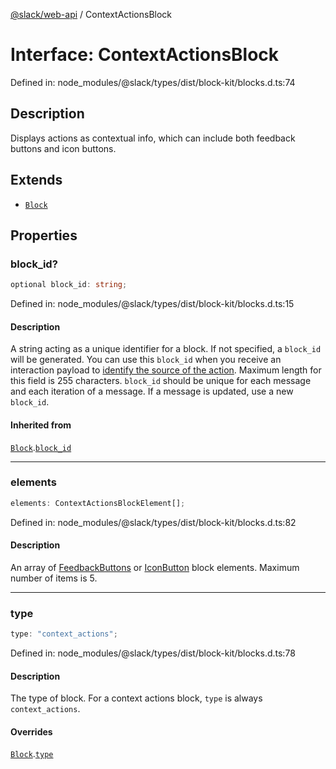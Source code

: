 [@slack/web-api](../index.md) / ContextActionsBlock

# Interface: ContextActionsBlock

Defined in: node\_modules/@slack/types/dist/block-kit/blocks.d.ts:74

## Description

Displays actions as contextual info, which can include both feedback buttons and icon buttons.

## Extends

- [`Block`](Block.md)

## Properties

### block\_id?

```ts
optional block_id: string;
```

Defined in: node\_modules/@slack/types/dist/block-kit/blocks.d.ts:15

#### Description

A string acting as a unique identifier for a block. If not specified, a `block_id` will be generated.
You can use this `block_id` when you receive an interaction payload to
[identify the source of the action](https://docs.slack.dev/interactivity/handling-user-interaction#payloads).
Maximum length for this field is 255 characters. `block_id` should be unique for each message and each iteration of
a message. If a message is updated, use a new `block_id`.

#### Inherited from

[`Block`](Block.md).[`block_id`](Block.md#block_id)

***

### elements

```ts
elements: ContextActionsBlockElement[];
```

Defined in: node\_modules/@slack/types/dist/block-kit/blocks.d.ts:82

#### Description

An array of [FeedbackButtons](FeedbackButtons.md) or [IconButton](IconButton.md) block elements. Maximum number of items is 5.

***

### type

```ts
type: "context_actions";
```

Defined in: node\_modules/@slack/types/dist/block-kit/blocks.d.ts:78

#### Description

The type of block. For a context actions block, `type` is always `context_actions`.

#### Overrides

[`Block`](Block.md).[`type`](Block.md#type)
